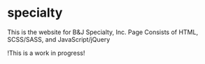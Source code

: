 # specialty

This is the website for B&J Specialty, Inc.
Page Consists of HTML, SCSS/SASS, and JavaScript/jQuery

!This is a work in progress!
